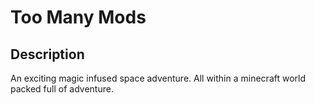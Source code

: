 # Too Many Mods
## Description
An exciting magic infused space adventure. All within a minecraft world packed full of adventure.


